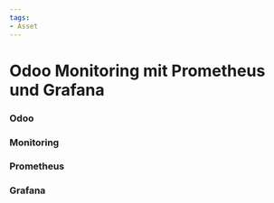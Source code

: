 ```yaml
---
tags:
- Asset
---
```

# Odoo Monitoring mit Prometheus und Grafana

### Odoo

### Monitoring

### Prometheus

### Grafana

